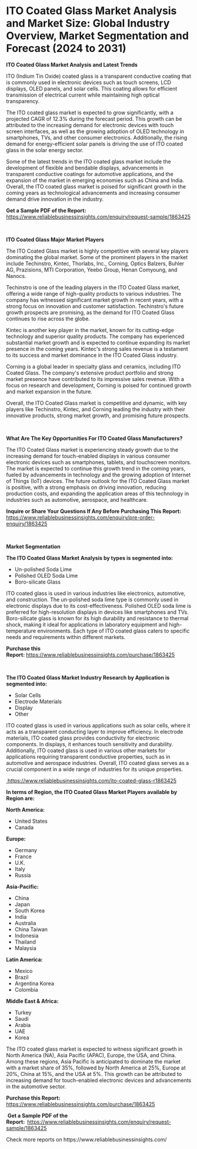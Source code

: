 <p><h1>ITO Coated Glass Market Analysis and Market Size: Global Industry Overview, Market Segmentation and Forecast (2024 to 2031)</h1></p><p><strong>ITO Coated Glass Market Analysis and Latest Trends</strong></p>
<p><p>ITO (Indium Tin Oxide) coated glass is a transparent conductive coating that is commonly used in electronic devices such as touch screens, LCD displays, OLED panels, and solar cells. This coating allows for efficient transmission of electrical current while maintaining high optical transparency.</p><p>The ITO coated glass market is expected to grow significantly, with a projected CAGR of 12.3% during the forecast period. This growth can be attributed to the increasing demand for electronic devices with touch screen interfaces, as well as the growing adoption of OLED technology in smartphones, TVs, and other consumer electronics. Additionally, the rising demand for energy-efficient solar panels is driving the use of ITO coated glass in the solar energy sector.</p><p>Some of the latest trends in the ITO coated glass market include the development of flexible and bendable displays, advancements in transparent conductive coatings for automotive applications, and the expansion of the market in emerging economies such as China and India. Overall, the ITO coated glass market is poised for significant growth in the coming years as technological advancements and increasing consumer demand drive innovation in the industry.</p></p>
<p><strong>Get a Sample PDF of the Report:&nbsp;</strong> <a href="https://www.reliablebusinessinsights.com/enquiry/request-sample/1863425">https://www.reliablebusinessinsights.com/enquiry/request-sample/1863425</a></p>
<p>&nbsp;</p>
<p><strong>ITO Coated Glass Major Market Players</strong></p>
<p><p>The ITO Coated Glass market is highly competitive with several key players dominating the global market. Some of the prominent players in the market include Techinstro, Kintec, Thorlabs, Inc., Corning, Optics Balzers, Buhler AG, Prazisions, MTI Corporation, Yeebo Group, Henan Comyoung, and Nanocs.</p><p>Techinstro is one of the leading players in the ITO Coated Glass market, offering a wide range of high-quality products to various industries. The company has witnessed significant market growth in recent years, with a strong focus on innovation and customer satisfaction. Techinstro's future growth prospects are promising, as the demand for ITO Coated Glass continues to rise across the globe.</p><p>Kintec is another key player in the market, known for its cutting-edge technology and superior quality products. The company has experienced substantial market growth and is expected to continue expanding its market presence in the coming years. Kintec's strong sales revenue is a testament to its success and market dominance in the ITO Coated Glass industry.</p><p>Corning is a global leader in specialty glass and ceramics, including ITO Coated Glass. The company's extensive product portfolio and strong market presence have contributed to its impressive sales revenue. With a focus on research and development, Corning is poised for continued growth and market expansion in the future.</p><p>Overall, the ITO Coated Glass market is competitive and dynamic, with key players like Techinstro, Kintec, and Corning leading the industry with their innovative products, strong market growth, and promising future prospects.</p></p>
<p>&nbsp;</p>
<p><strong>What Are The Key Opportunities For ITO Coated Glass Manufacturers?</strong></p>
<p><p>The ITO Coated Glass market is experiencing steady growth due to the increasing demand for touch-enabled displays in various consumer electronic devices such as smartphones, tablets, and touchscreen monitors. The market is expected to continue this growth trend in the coming years, fueled by advancements in technology and the growing adoption of Internet of Things (IoT) devices. The future outlook for the ITO Coated Glass market is positive, with a strong emphasis on driving innovation, reducing production costs, and expanding the application areas of this technology in industries such as automotive, aerospace, and healthcare.</p></p>
<p><strong>Inquire or Share Your Questions If Any Before Purchasing This Report:</strong> <a href="https://www.reliablebusinessinsights.com/enquiry/pre-order-enquiry/1863425">https://www.reliablebusinessinsights.com/enquiry/pre-order-enquiry/1863425</a></p>
<p>&nbsp;</p>
<p><strong>Market Segmentation</strong></p>
<p><strong>The ITO Coated Glass Market Analysis by types is segmented into:</strong></p>
<p><ul><li>Un-polished Soda Lime</li><li>Polished OLED Soda Lime</li><li>Boro-silicate Glass</li></ul></p>
<p><p>ITO coated glass is used in various industries like electronics, automotive, and construction. The un-polished soda lime type is commonly used in electronic displays due to its cost-effectiveness. Polished OLED soda lime is preferred for high-resolution displays in devices like smartphones and TVs. Boro-silicate glass is known for its high durability and resistance to thermal shock, making it ideal for applications in laboratory equipment and high-temperature environments. Each type of ITO coated glass caters to specific needs and requirements within different markets.</p></p>
<p><strong>Purchase this Report:&nbsp;</strong><a href="https://www.reliablebusinessinsights.com/purchase/1863425">https://www.reliablebusinessinsights.com/purchase/1863425</a></p>
<p>&nbsp;</p>
<p><strong>The ITO Coated Glass Market Industry Research by Application is segmented into:</strong></p>
<p><ul><li>Solar Cells</li><li>Electrode Materials</li><li>Display</li><li>Other</li></ul></p>
<p><p>ITO coated glass is used in various applications such as solar cells, where it acts as a transparent conducting layer to improve efficiency. In electrode materials, ITO coated glass provides conductivity for electronic components. In displays, it enhances touch sensitivity and durability. Additionally, ITO coated glass is used in various other markets for applications requiring transparent conductive properties, such as in automotive and aerospace industries. Overall, ITO coated glass serves as a crucial component in a wide range of industries for its unique properties.</p></p>
<p><a href="https://www.reliablebusinessinsights.com/ito-coated-glass-r1863425">&nbsp;https://www.reliablebusinessinsights.com/ito-coated-glass-r1863425</a></p>
<p><strong>In terms of Region, the ITO Coated Glass Market Players available by Region are:</strong></p>
<p>
    <p> <strong> North America: </strong>
        <ul>
            <li>United States</li>
            <li>Canada</li>
        </ul>
        </p> 
    <p> <strong> Europe: </strong>
        <ul>
            <li>Germany</li>
            <li>France</li>
            <li>U.K.</li>
            <li>Italy</li>
            <li>Russia</li>
        </ul>
        </p> 
    <p> <strong> Asia-Pacific: </strong>
        <ul>
            <li>China</li>
            <li>Japan</li>
            <li>South Korea</li>
            <li>India</li>
            <li>Australia</li>
            <li>China Taiwan</li>
            <li>Indonesia</li>
            <li>Thailand</li>
            <li>Malaysia</li>
        </ul>
        </p> 
    <p> <strong> Latin America: </strong>
        <ul>
            <li>Mexico</li>
            <li>Brazil</li>
            <li>Argentina Korea</li>
            <li>Colombia</li>
        </ul>
        </p> 
    <p> <strong> Middle East & Africa: </strong>
        <ul>
            <li>Turkey</li>
            <li>Saudi</li>
            <li>Arabia</li>
            <li>UAE</li>
            <li>Korea</li>
        </ul>
    </p>
    </p>
<p><p>The ITO coated glass market is expected to witness significant growth in North America (NA), Asia Pacific (APAC), Europe, the USA, and China. Among these regions, Asia Pacific is anticipated to dominate the market with a market share of 35%, followed by North America at 25%, Europe at 20%, China at 15%, and the USA at 5%. This growth can be attributed to increasing demand for touch-enabled electronic devices and advancements in the automotive sector.</p></p>
<p><strong>Purchase this Report: </strong><a href="https://www.reliablebusinessinsights.com/purchase/1863425">https://www.reliablebusinessinsights.com/purchase/1863425</a></p>
<p>&nbsp;<strong>Get a Sample PDF of the Report:&nbsp;&nbsp;</strong><a href="https://www.reliablebusinessinsights.com/enquiry/request-sample/1863425">https://www.reliablebusinessinsights.com/enquiry/request-sample/1863425</a></p>
<p><strong></strong></p>
<p>Check more reports on https://www.reliablebusinessinsights.com/</p>